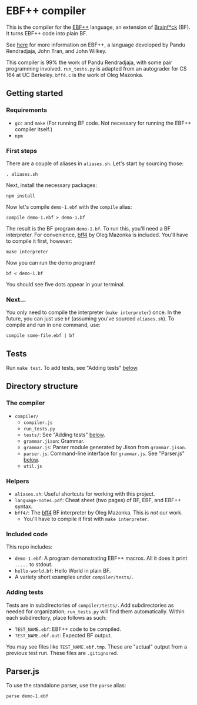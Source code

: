 # EBF++ compiler

This is the compiler for the [EBF++][ebfpp] language, an extension of
[Brainf\*ck][bf] (BF). It turns EBF++ code into plain BF.

See [here][ebfpp] for more information on EBF++, a language developed by Pandu
Rendradjaja, John Tran, and John Wilkey.

This compiler is 99% the work of Pandu Rendradjaja, with some pair programming
involved. `run_tests.py` is adapted from an autograder for CS 164 at UC
Berkeley. `bff4.c` is the work of Oleg Mazonka.

## Getting started
### Requirements
- `gcc` and `make` (For running BF code. Not necessary for running the EBF++
  compiler itself.)
- `npm`

### First steps
There are a couple of aliases in `aliases.sh`. Let's start by sourcing those:

    . aliases.sh

Next, install the necessary packages:

    npm install

Now let's compile `demo-1.ebf` with the `compile` alias:

    compile demo-1.ebf > demo-1.bf

The result is the BF program `demo-1.bf`. To run this, you'll need a BF
interpreter. For convenience, [bff4] by Oleg Mazonka is included. You'll have
to compile it first, however:

    make interpreter

Now you can run the demo program!

    bf < demo-1.bf

You should see five dots appear in your terminal.

### Next...
You only need to compile the interpreter (`make interpreter`) once. In the
future, you can just use `bf` (assuming you've sourced `aliases.sh`). To
compile and run in one command, use:

    compile some-file.ebf | bf

## Tests
Run `make test`. To add tests, see "Adding tests" [below](#adding-tests).

## Directory structure
### The compiler
- `compiler/`
  - `compiler.js`
  - `run_tests.py`
  - `tests/`: See "Adding tests" [below](#adding-tests).
  - `grammar.jison`: Grammar.
  - `grammar.js`: Parser module generated by Jison from `grammar.jison`.
  - `parser.js`: Command-line interface for `grammar.js`. See
    "Parser.js" [below](#parserjs).
  - `util.js`

### Helpers
- `aliases.sh`: Useful shortcuts for working with this project.
- `language-notes.pdf`: Cheat sheet (two pages) of BF, EBF, and EBF++ syntax.
- `bff4/`: The [bff4] BF interpreter by Oleg Mazonka. This is *not* our
  work.
  - You'll have to compile it first with `make interpreter`.

### Included code
This repo includes:

- `demo-1.ebf`: A program demonstrating EBF++ macros. All it does it print
  `.....` to stdout.
- `hello-world.bf`: Hello World in plain BF.
- A variety short examples under `compiler/tests/`.

### Adding tests
Tests are in subdirectories of `compiler/tests/`. Add subdirectories as needed
for organization; `run_tests.py` will find them automatically. Within each
subdirectory, place follows as such:

- `TEST_NAME.ebf`: EBF++ code to be compiled.
- `TEST_NAME.ebf.out`: Expected BF output.

You may see files like `TEST_NAME.ebf.tmp`. These are "actual" output from a
previous test run. These files are `.gitignore`d.

## Parser.js
To use the standalone parser, use the `parse` alias:

    parse demo-1.ebf


[ebfpp]: https://prendradjaja.github.io/ebfpp-demo/
[bf]: https://en.wikipedia.org/wiki/Brainfuck
[bff4]: http://mazonka.com/brainf/
